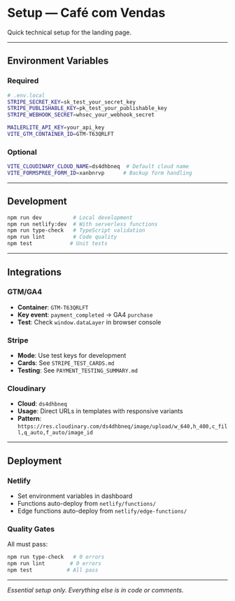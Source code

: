 # Setup — Café com Vendas

Quick technical setup for the landing page.

---

## Environment Variables

### Required
```bash
# .env.local
STRIPE_SECRET_KEY=sk_test_your_secret_key
STRIPE_PUBLISHABLE_KEY=pk_test_your_publishable_key  
STRIPE_WEBHOOK_SECRET=whsec_your_webhook_secret

MAILERLITE_API_KEY=your_api_key
VITE_GTM_CONTAINER_ID=GTM-T63QRLFT
```

### Optional
```bash
VITE_CLOUDINARY_CLOUD_NAME=ds4dhbneq  # Default cloud name
VITE_FORMSPREE_FORM_ID=xanbnrvp      # Backup form handling
```

---

## Development

```bash
npm run dev          # Local development
npm run netlify:dev  # With serverless functions
npm run type-check   # TypeScript validation
npm run lint         # Code quality
npm test            # Unit tests
```

---

## Integrations

### GTM/GA4
- **Container**: `GTM-T63QRLFT` 
- **Key event**: `payment_completed` → GA4 `purchase`
- **Test**: Check `window.dataLayer` in browser console

### Stripe  
- **Mode**: Use test keys for development
- **Cards**: See `STRIPE_TEST_CARDS.md`
- **Testing**: See `PAYMENT_TESTING_SUMMARY.md`

### Cloudinary
- **Cloud**: `ds4dhbneq`
- **Usage**: Direct URLs in templates with responsive variants
- **Pattern**: `https://res.cloudinary.com/ds4dhbneq/image/upload/w_640,h_400,c_fill,q_auto,f_auto/image_id`

---

## Deployment

### Netlify
- Set environment variables in dashboard
- Functions auto-deploy from `netlify/functions/`
- Edge functions auto-deploy from `netlify/edge-functions/`

### Quality Gates
All must pass:
```bash
npm run type-check   # 0 errors
npm run lint        # 0 errors  
npm test           # All pass
```

---

*Essential setup only. Everything else is in code or comments.*